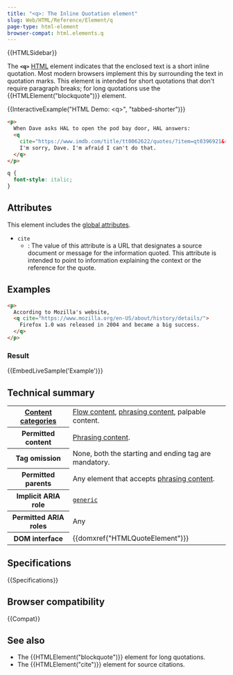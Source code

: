 ```yaml
---
title: "<q>: The Inline Quotation element"
slug: Web/HTML/Reference/Element/q
page-type: html-element
browser-compat: html.elements.q
---
```


{{HTMLSidebar}}

The **`<q>`** [HTML](/en-US/docs/Web/HTML) element indicates that the enclosed text is a short inline quotation. Most modern browsers implement this by surrounding the text in quotation marks. This element is intended for short quotations that don't require paragraph breaks; for long quotations use the {{HTMLElement("blockquote")}} element.

{{InteractiveExample("HTML Demo: &lt;q&gt;", "tabbed-shorter")}}

```html interactive-example
<p>
  When Dave asks HAL to open the pod bay door, HAL answers:
  <q
    cite="https://www.imdb.com/title/tt0062622/quotes/?item=qt0396921&ref_=ext_shr_lnk">
    I'm sorry, Dave. I'm afraid I can't do that.
  </q>
</p>
```

```css interactive-example
q {
  font-style: italic;
}
```

## Attributes

This element includes the [global attributes](/en-US/docs/Web/HTML/Reference/Global_attributes).

- `cite`
  - : The value of this attribute is a URL that designates a source document or message for the information quoted. This attribute is intended to point to information explaining the context or the reference for the quote.

## Examples

```html
<p>
  According to Mozilla's website,
  <q cite="https://www.mozilla.org/en-US/about/history/details/">
    Firefox 1.0 was released in 2004 and became a big success.
  </q>
</p>
```

### Result

{{EmbedLiveSample('Example')}}

## Technical summary

<table class="properties">
  <tbody>
    <tr>
      <th scope="row">
        <a href="/en-US/docs/Web/HTML/Guides/Content_categories"
          >Content categories</a
        >
      </th>
      <td>
        <a href="/en-US/docs/Web/HTML/Guides/Content_categories#flow_content"
          >Flow content</a
        >,
        <a href="/en-US/docs/Web/HTML/Guides/Content_categories#phrasing_content"
          >phrasing content</a
        >, palpable content.
      </td>
    </tr>
    <tr>
      <th scope="row">Permitted content</th>
      <td>
        <a href="/en-US/docs/Web/HTML/Guides/Content_categories#phrasing_content"
          >Phrasing content</a
        >.
      </td>
    </tr>
    <tr>
      <th scope="row">Tag omission</th>
      <td>None, both the starting and ending tag are mandatory.</td>
    </tr>
    <tr>
      <th scope="row">Permitted parents</th>
      <td>
        Any element that accepts
        <a href="/en-US/docs/Web/HTML/Guides/Content_categories#phrasing_content"
          >phrasing content</a
        >.
      </td>
    </tr>
    <tr>
      <th scope="row">Implicit ARIA role</th>
      <td>
        <code
          ><a href="/en-US/docs/Web/Accessibility/ARIA/Reference/Roles/generic_role"
            >generic</a
          ></code
        >
      </td>
    </tr>
    <tr>
      <th scope="row">Permitted ARIA roles</th>
      <td>Any</td>
    </tr>
    <tr>
      <th scope="row">DOM interface</th>
      <td>{{domxref("HTMLQuoteElement")}}</td>
    </tr>
  </tbody>
</table>

## Specifications

{{Specifications}}

## Browser compatibility

{{Compat}}

## See also

- The {{HTMLElement("blockquote")}} element for long quotations.
- The {{HTMLElement("cite")}} element for source citations.

